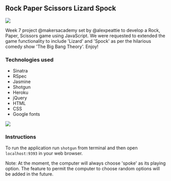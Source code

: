Rock Paper Scissors Lizard Spock
---
![](https://raw.githubusercontent.com/charlesdebarros/Rock-Paper-Scissors-Lizard-Spock/master/public/images/gameScreenshot.jpg?raw=true)

Week 7 project @makersacademy set by @alexpeattie
to develop a Rock, Paper, Scissors game using JavaScript.
We were requested to extended the game functionality to include 'Lizard' and 'Spock' as per the hilarious comedy show 'The Big Bang Theory'. 
Enjoy!

### Technologies used
* Sinatra
* RSpec
* Jasmine
* Shotgun
* Heroku
* jQuery
* HTML
* CSS
* Google fonts

![](https://raw.githubusercontent.com/charlesdebarros/Rock-Paper-Scissors-Lizard-Spock/master/public/images/jasmineTestScreenshot.jpg?raw=true)


### Instructions
To run the application run `shotgun` from terminal and then open
`localhost:9393` in your web browser. 

Note: At the moment, the computer will always choose 'spoke' as its playing option. The feature to permit the computer to choose random options will be added in the future.